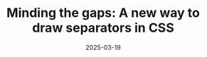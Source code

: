---
layout: article.njk
title: "Minding the gaps: A new way to draw separators in CSS "
tags: article
date: 2025-03-19
excerpt: "On the Microsoft Edge team, we're introducing a new way to draw separators between items of a grid, flexbox, or multicolumn layout. We think it overcomes a lot of the limitations of existing techniques, and we would love to hear your feedback to help us shape this feature."
thumbnail: "/assets/gap-intersection-fine-tuning.png"
altText: "Illustration of three grid layouts with various decorations drawn within the gaps between items."
external: https://blogs.windows.com/msedgedev/2025/03/19/minding-the-gaps-a-new-way-to-draw-separators-in-css/
---
